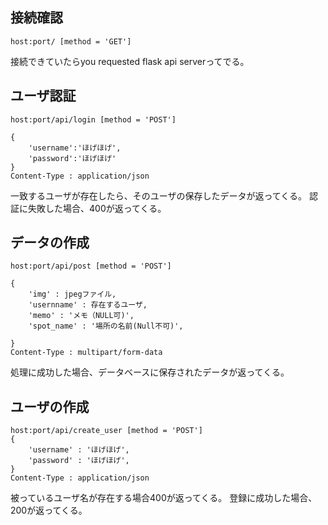 ## 接続確認
	host:port/ [method = 'GET']
	
接続できていたらyou requested flask api serverってでる。

	
## ユーザ認証
	host:port/api/login [method = 'POST']

	{
		'username':'ほげほげ', 
		'password':'ほげほげ'
	} 
	Content-Type : application/json

一致するユーザが存在したら、そのユーザの保存したデータが返ってくる。
認証に失敗した場合、400が返ってくる。


## データの作成
	host:port/api/post [method = 'POST'] 

	{
		'img' : jpegファイル,
		'usernname' : 存在するユーザ, 
		'memo' : 'メモ（NULL可)', 
		'spot_name' : '場所の名前(Null不可)',
 
	}
	Content-Type : multipart/form-data
	
処理に成功した場合、データベースに保存されたデータが返ってくる。
	

## ユーザの作成
	host:port/api/create_user [method = 'POST']
	{
		'username' : 'ほげほげ',
		'password' : 'ほげほげ',
	}
	Content-Type : application/json
	
被っているユーザ名が存在する場合400が返ってくる。
登録に成功した場合、200が返ってくる。
 



